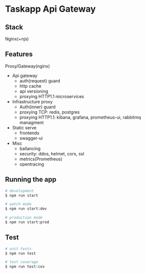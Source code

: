 # Taskapp Api Gateway

## Stack

Nginx(+njs)

## Features

Proxy/Gateway(nginx)

- Api gateway
  - auth(request) guard
  - http cache
  - api versioning
  - proxying HTTP1.1 microservices
- Infrastructure proxy
  - Auth(inner) guard
  - proxying TCP: redis, postgres
  - proxying HTTP1.1: kibana, grafana, prometheus-ui, rabbitmq managment
- Static serve
  - frontends
  - swagger-ui
- Misc
  - ballancing
  - security: ddos, helmet, cors, ssl
  - metrics(Prometheus)
  - opentracing

## Running the app

```bash
# development
$ npm run start

# watch mode
$ npm run start:dev

# production mode
$ npm run start:prod
```

## Test

```bash
# unit tests
$ npm run test

# test coverage
$ npm run test:cov
```
